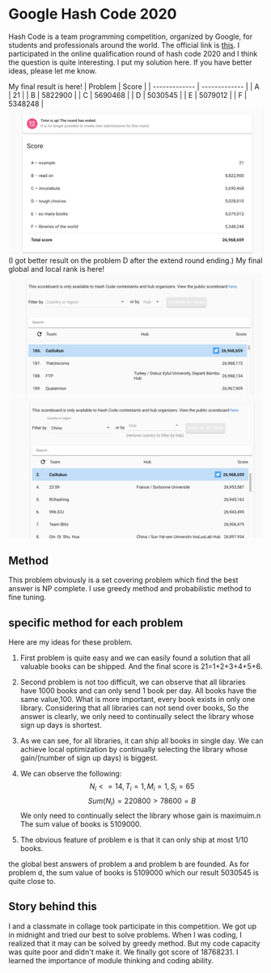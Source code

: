 # Google Hash Code 2020
Hash Code is a team programming competition, organized by Google, for students and professionals around the world. The official link is [this](https://codingcompetitions.withgoogle.com/hashcode). I participated in the online qualification round of hash code 2020 and I think the question is quite interesting. I put my solution here. If you have better ideas, please let me know. 

My final result is here!
| Problem  | Score |
| ------------- | ------------- |
| A  | 21       |
| B  | 5822900  |
| C  | 5690468  |
| D  | 5030545  |
| E  | 5079012  |
| F  | 5348248  |
![result](result.png)(I got better result on the problem D after the extend round ending.)
My final global and local rank is here!
![gloabl rank](rank_global.png)
![rand_local](rank_local.png)

## Method
This problem obviously is a set covering problem which find the best answer is NP complete.
I use greedy method and probabilistic method to fine tuning. 

## specific method for each problem

Here are my ideas for these problem.
1.  First problem is quite easy and we can easily found a solution that all valuable books can be shipped. And the final score is 21=1+2+3+4+5+6.
2.  Second problem is not too difficult, we can observe that all libraries have 1000 books and can only send 1 book per day. All books have the same value,100. What is more important, every book exists in only one library. Considering that all libraries can not send over books, So the answer is clearly, we only need to continually select the library whose sign up days is shortest.
3.  As we can see, for all libraries, it can ship all books in single day. We can achieve local optimization by continually selecting the library whose gain/(number of sign up days) is biggest.
4.  We can observe the following:
    $$ 
    N_i<=14, T_i=1, M_i=1,S_i=65
    $$
    $$
    Sum(N_i)=220800>78600=B
    $$
    We only need to continually select the library whose gain is maximuim.n The sum value of books is 5109000.

5. The obvious feature of problem e is that it can only ship at most 1/10 books.


the global best answers of problem a and problem b are founded. As for problem d, the sum value of books is 5109000 which our result 5030545 is quite close to.


## Story behind this
I and a classmate in collage took participate in this competition. We got up in midnight and tried our best to solve problems. When I was coding, I realized that it may can be solved by greedy method. But my code capacity was quite poor and didn't make it. We finally got score of 18768231. I learned the importance of module thinking and coding ability. 

